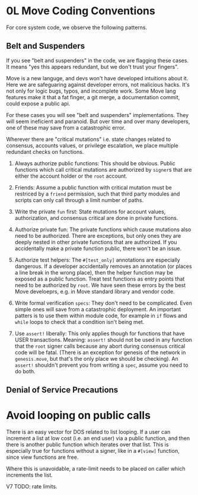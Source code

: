 # 0L Move Coding Conventions
For core system code, we observe the following patterns.

## Belt and Suspenders

If you see "belt and suspenders" in the code, we are flagging these cases. It means "yes this appears redundant, but we don't trust your fingers".

 Move is a new languge, and devs won't have developed intuitions about it. Here we are safeguaring against developer errors, not malicious hacks. It's not only for logic bugs, typos, and incomplete work. Some  Move lang features make it that a fat finger, a git merge, a documentation commit, could expose a public api.

For these cases you will see "belt and suspenders" implementations. They will seem ineficient and paranoid. But over time and over many developers, one of these may save from a catastrophic error.

Wherever there are "critical mutations" i.e. state changes related to consensus, accounts values, or privilege escalation, we place multiple redundant checks on functions.


1. Always authorize public functions: This should be obvious. Public functions which call critical mutations are authorized by `signer`s that are either the account holder or the `root` account.

2. Friends: Assume a public function with critical mutation must be restriced by a `friend` permission, such that third party modules and scripts can only call through a limit number of paths.

2. Write the private `fun` first: State mutations for account values, authorization, and consensus critical are done in private functions. 

3. Authorize private fun: The private functions which cause mutations also need to be authorized. There are exceptions, but only ones they are deeply nested in other private functions that are authorized. If you accidentally make a private function public, there won't be an issue.

4. Authorize test helpers: The `#[test_only]` annotations are especially dangerous. If a developer accidentally removes an annotation (or places a line break in the wrong place), then the helper function may be exposed as a public function. Treat test functions as entry points that need to be authorized by `root`. We have seen these errors by the best Move develoeprs, e.g. in Move standard library and vendor code.



6. Write formal verification `specs`: They don't need to be complicated. Even simple ones will save from a catastrophic deployment. An important patters is to use them within module code, for example in `if` flows and `while` loops to check that a condition isn't being met.

7. Use `assert!` liberally: This only applies though for functions that have USER transactions. Meaning: `assert!` should not be used in any function that the `root` signer calls because any abort during consensus critical code will be fatal. (There is an exception for genesis of the network in `genesis.move`, but that's the only place we should be checking). An `assert!` shouldn't prevent you from writing a `spec`, assume you need to do both.

## Denial of Service Precautions

# Avoid looping on public calls
There is an easy vector for DOS related to list looping. If a user can increment a list at low cost (i.e. an end user) via a public function, and then there is another public function which iterates over that list. This is especially true for functions without a signer, like in a `#[view]` function, since view functions are free.

Where this is unavoidable, a rate-limit needs to be placed on caller which increments the list.

V7 TODO: rate limits.
